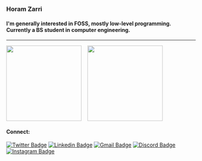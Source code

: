 ### Horam Zarri  

#### I'm generally interested in FOSS, mostly low-level programming. Currently a BS student in computer engineering.  

<hr />

<div style="display: flex; gap: 1rem;">
    <a href="https://github.com/horam-zarri/github-readme-stats">
        <img height=200 align="center" src="https://github-readme-stats.vercel.app/api?username=horam-zarri&theme=tokyonight&hide_border=true" />
    </a>
    <a href="https://github.com/horam-zarri/convoychat">
        <img height=200 align="center" src="https://github-readme-stats.vercel.app/api/top-langs?username=horam-zarri&layout=compact&langs_count=8&card_width=320&theme=tokyonight&hide_border=true" />
    </a>
</div>  

#### Connect: 
[![Twitter Badge](https://img.shields.io/badge/-Horam__Z-000000?style=flat-square&logo=x&logoColor=white&link=https://twitter.com/Horam_Z)](https://twitter.com/Horam_Z)  [![Linkedin Badge](https://img.shields.io/badge/-Horam_Zarri-blue?style=flat-square&logo=Linkedin&logoColor=white&link=https://www.linkedin.com/horam-zarri-443796284)](https://www.linkedin.com/in/horam-zarri-443796284) [![Gmail Badge](https://img.shields.io/badge/-horamzarri@gmail.com-c14438?style=flat-square&logo=Gmail&logoColor=white&link=mailto:horamzarri@gmail.com)](mailto:horamzarri@gmail.com) 
[![Discord Badge](https://img.shields.io/badge/-horam__zarri-5865f2?style=flat-square&logo=discord&logoColor=white)]() [![Instagram Badge](https://img.shields.io/badge/-Horam__Z-c039a6?style=flat-square&labelColor=c039a6&logo=instagram&logoColor=white&link=https://instagram.com/horam_z)](https://instagram.com/horam_z)

